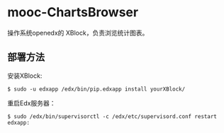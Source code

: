 # mooc-ChartsBrowser
操作系统openedx的 XBlock，负责浏览统计图表。

## 部署方法
安装XBlock:
```
$ sudo -u edxapp /edx/bin/pip.edxapp install yourXBlock/
```

重启Edx服务器：
```
$ sudo /edx/bin/supervisorctl -c /edx/etc/supervisord.conf restart edxapp:
```
